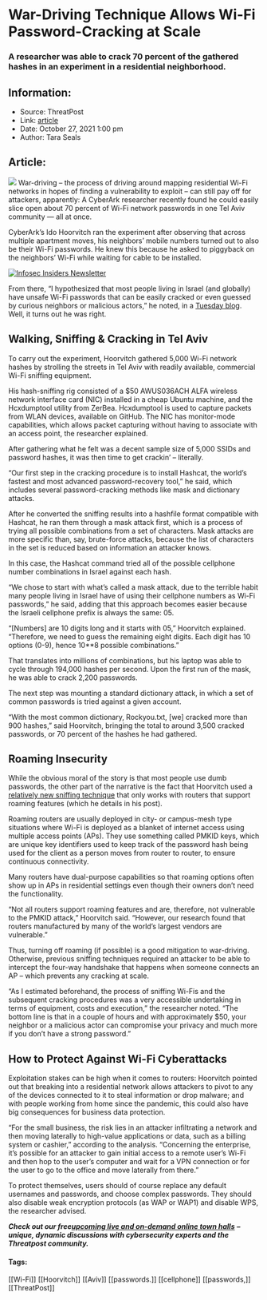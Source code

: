 # War-Driving Technique Allows Wi-Fi Password-Cracking at Scale
### A researcher was able to crack 70 percent of the gathered hashes in an experiment in a residential neighborhood.

## Information:
+ Source: ThreatPost
+ Link: [article](https://kasperskycontenthub.com/threatpost-global/?p=175817)
+ Date: October 27, 2021  1:00 pm
+ Author: Tara Seals


## Article:
![](https://media.threatpost.com/wp-content/uploads/sites/103/2021/10/27125920/wardriving-e1635353977846.jpg)
War-driving – the process of driving around mapping residential Wi-Fi networks in hopes of finding a vulnerability to exploit – can still pay off for attackers, apparently: A CyberArk researcher recently found he could easily slice open about 70 percent of Wi-Fi network passwords in one Tel Aviv community — all at once.


CyberArk’s Ido Hoorvitch ran the experiment after observing that across multiple apartment moves, his neighbors’ mobile numbers turned out to also be their Wi-Fi passwords. He knew this because he asked to piggyback on the neighbors’ Wi-Fi while waiting for cable to be installed.


[![Infosec Insiders Newsletter](https://media.threatpost.com/wp-content/uploads/sites/103/2021/07/10165815/infosec_insiders_in_article_promo.png)](https://threatpost.com/infosec-insider-subscription-page/?utm_source=ART&utm_medium=ART&utm_campaign=InfosecInsiders_Newsletter_Promo/)


From there, “I hypothesized that most people living in Israel (and globally) have unsafe Wi-Fi passwords that can be easily cracked or even guessed by curious neighbors or malicious actors,” he noted, in a [Tuesday blog](https://www.cyberark.com/resources/threat-research-blog/cracking-wifi-at-scale-with-one-simple-trick). Well, it turns out he was right.


**Walking, Sniffing & Cracking in Tel Aviv**
--------------------------------------------


To carry out the experiment, Hoorvitch gathered 5,000 Wi-Fi network hashes by strolling the streets in Tel Aviv with readily available, commercial Wi-Fi sniffing equipment.


His hash-sniffing rig consisted of a $50 AWUS036ACH ALFA wireless network interface card (NIC) installed in a cheap Ubuntu machine, and the Hcxdumptool utility from ZerBea. Hcxdumptool is used to capture packets from WLAN devices, available on GitHub. The NIC has monitor-mode capabilities, which allows packet capturing without having to associate with an access point, the researcher explained.


After gathering what he felt was a decent sample size of 5,000 SSIDs and password hashes, it was then time to get crackin’ – literally.


“Our first step in the cracking procedure is to install Hashcat, the world’s fastest and most advanced password-recovery tool,” he said, which includes several password-cracking methods like mask and dictionary attacks.


After he converted the sniffing results into a hashfile format compatible with Hashcat, he ran them through a mask attack first, which is a process of trying all possible combinations from a set of characters. Mask attacks are more specific than, say, brute-force attacks, because the list of characters in the set is reduced based on information an attacker knows.


In this case, the Hashcat command tried all of the possible cellphone number combinations in Israel against each hash.


“We chose to start with what’s called a mask attack, due to the terrible habit many people living in Israel have of using their cellphone numbers as Wi-Fi passwords,” he said, adding that this approach becomes easier because the Israeli cellphone prefix is always the same: 05.


“[Numbers] are 10 digits long and it starts with 05,” Hoorvitch explained. “Therefore, we need to guess the remaining eight digits. Each digit has 10 options (0-9), hence 10**8 possible combinations.”


That translates into millions of combinations, but his laptop was able to cycle through 194,000 hashes per second. Upon the first run of the mask, he was able to crack 2,200 passwords.


The next step was mounting a standard dictionary attack, in which a set of common passwords is tried against a given account.


“With the most common dictionary, Rockyou.txt, [we] cracked more than 900 hashes,” said Hoorvitch, bringing the total to around 3,500 cracked passwords, or 70 percent of the hashes he had gathered.


**Roaming Insecurity**
----------------------


While the obvious moral of the story is that most people use dumb passwords, the other part of the narrative is the fact that Hoorvitch used a [relatively new sniffing technique](https://hashcat.net/forum/thread-7717.html) that only works with routers that support roaming features (which he details in his post).


Roaming routers are usually deployed in city- or campus-mesh type situations where Wi-Fi is deployed as a blanket of internet access using multiple access points (APs). They use something called PMKID keys, which are unique key identifiers used to keep track of the password hash being used for the client as a person moves from router to router, to ensure continuous connectivity.


Many routers have dual-purpose capabilities so that roaming options often show up in APs in residential settings even though their owners don’t need the functionality.


“Not all routers support roaming features and are, therefore, not vulnerable to the PMKID attack,” Hoorvitch said. “However, our research found that routers manufactured by many of the world’s largest vendors are vulnerable.”


Thus, turning off roaming (if possible) is a good mitigation to war-driving. Otherwise, previous sniffing techniques required an attacker to be able to intercept the four-way handshake that happens when someone connects an AP – which prevents any cracking at scale.


“As I estimated beforehand, the process of sniffing Wi-Fis and the subsequent cracking procedures was a very accessible undertaking in terms of equipment, costs and execution,” the researcher noted. “The bottom line is that in a couple of hours and with approximately $50, your neighbor or a malicious actor can compromise your privacy and much more if you don’t have a strong password.”


**How to Protect Against Wi-Fi Cyberattacks**
---------------------------------------------


Exploitation stakes can be high when it comes to routers: Hoorvitch pointed out that breaking into a residential network allows attackers to pivot to any of the devices connected to it to steal information or drop malware; and with people working from home since the pandemic, this could also have big consequences for business data protection.


“For the small business, the risk lies in an attacker infiltrating a network and then moving laterally to high-value applications or data, such as a billing system or cashier,” according to the analysis. “Concerning the enterprise, it’s possible for an attacker to gain initial access to a remote user’s Wi-Fi and then hop to the user’s computer and wait for a VPN connection or for the user to go to the office and move laterally from there.”


To protect themselves, users should of course replace any default usernames and passwords, and choose complex passwords. They should also disable weak encryption protocols (as WAP or WAP1) and disable WPS, the researcher advised.


***Check out our free***[***upcoming live and on-demand online town halls***](https://threatpost.com/category/webinars/) ***– unique, dynamic discussions with cybersecurity experts and the Threatpost community.***




#### Tags:
[[Wi-Fi]] [[Hoorvitch]] [[Aviv]] [[passwords.]] [[cellphone]] [[passwords,]] [[ThreatPost]]
